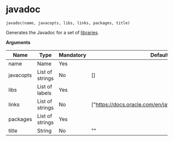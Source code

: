 # javadoc

```bazel
javadoc(name, javacopts, libs, links, packages, title)
```

Generates the Javadoc for a set of [libraries](https://bazel.build/reference/be/java#java_library).

**Arguments**

| Name      | Type            | Mandatory | Default                                                 |
| ---       | ---             | ---       | ---                                                     |
| name      | Name            | Yes       |                                                         |
| javacopts | List of strings | No        | []                                                      |
| libs      | List of labels  | Yes       |                                                         |
| links     | List of strings | No        | ["https://docs.oracle.com/en/java/javase/17/docs/api/"] |
| packages  | List of strings | Yes       |                                                         |
| title     | String          | No        | ""                                                      |
